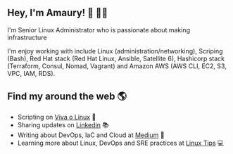 ## Hey, I'm Amaury! 🐧 👨‍💻

I'm Senior Linux Administrator who is passionate about making infrastructure 

I'm enjoy working with include Linux (administration/networking), Scriping (Bash), Red Hat stack (Red Hat Linux, Ansible, Satellite 6), Hashicorp stack (Terraform, Consul, Nomad, Vagrant) and Amazon AWS (AWS CLI, EC2, S3, VPC, IAM, RDS).

## Find my around the web 🌎

- Scripting on [Viva o Linux](https://www.vivaolinux.com.br/~amaurybsouza/scripts/) 🐧
- Sharing updates on [Linkedin](https://www.linkedin.com/in/amaurybsouza/) 📚
- Writing about DevOps, IaC and Cloud at [Medium](https://amaurybsouza.medium.com/) 🚀
- Learning more about Linux, DevOps and SRE practices at [Linux Tips](https://www.youtube.com/user/linuxtipscanal) 💻
